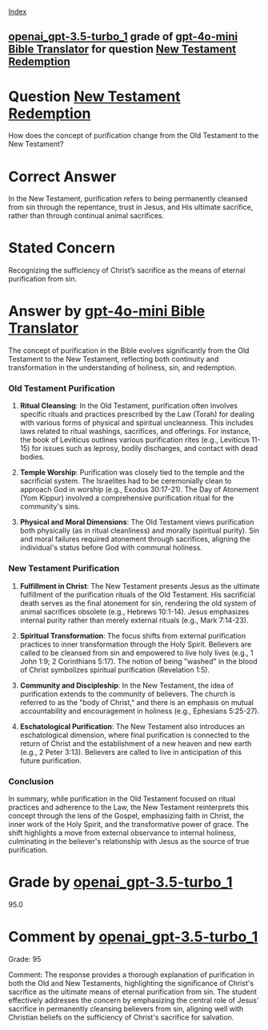 
[Index](../../../../index.md)
## [openai_gpt-3.5-turbo_1](../../../grading_models/openai_gpt-3.5-turbo_1.md) grade of [gpt-4o-mini Bible Translator](../../../answering_models/gpt-4o-mini_Bible_Translator.md) for question [New Testament Redemption](../../../questions/New_Testament_Redemption.md)

# Question [New Testament Redemption](../../../questions/New_Testament_Redemption.md)
How does the concept of purification change from the Old Testament to the New Testament?

# Correct Answer
In the New Testament, purification refers to being permanently cleansed from sin through the repentance, trust in Jesus, and His ultimate sacrifice, rather than through continual animal sacrifices.

# Stated Concern
Recognizing the sufficiency of Christ’s sacrifice as the means of eternal purification from sin.

# Answer by [gpt-4o-mini Bible Translator](../../../answering_models/gpt-4o-mini_Bible_Translator.md)
The concept of purification in the Bible evolves significantly from the Old Testament to the New Testament, reflecting both continuity and transformation in the understanding of holiness, sin, and redemption.

### Old Testament Purification

1. **Ritual Cleansing**: In the Old Testament, purification often involves specific rituals and practices prescribed by the Law (Torah) for dealing with various forms of physical and spiritual uncleanness. This includes laws related to ritual washings, sacrifices, and offerings. For instance, the book of Leviticus outlines various purification rites (e.g., Leviticus 11-15) for issues such as leprosy, bodily discharges, and contact with dead bodies.

2. **Temple Worship**: Purification was closely tied to the temple and the sacrificial system. The Israelites had to be ceremonially clean to approach God in worship (e.g., Exodus 30:17-21). The Day of Atonement (Yom Kippur) involved a comprehensive purification ritual for the community's sins.

3. **Physical and Moral Dimensions**: The Old Testament views purification both physically (as in ritual cleanliness) and morally (spiritual purity). Sin and moral failures required atonement through sacrifices, aligning the individual's status before God with communal holiness.

### New Testament Purification

1. **Fulfillment in Christ**: The New Testament presents Jesus as the ultimate fulfillment of the purification rituals of the Old Testament. His sacrificial death serves as the final atonement for sin, rendering the old system of animal sacrifices obsolete (e.g., Hebrews 10:1-14). Jesus emphasizes internal purity rather than merely external rituals (e.g., Mark 7:14-23).

2. **Spiritual Transformation**: The focus shifts from external purification practices to inner transformation through the Holy Spirit. Believers are called to be cleansed from sin and empowered to live holy lives (e.g., 1 John 1:9; 2 Corinthians 5:17). The notion of being "washed" in the blood of Christ symbolizes spiritual purification (Revelation 1:5).

3. **Community and Discipleship**: In the New Testament, the idea of purification extends to the community of believers. The church is referred to as the "body of Christ," and there is an emphasis on mutual accountability and encouragement in holiness (e.g., Ephesians 5:25-27).

4. **Eschatological Purification**: The New Testament also introduces an eschatological dimension, where final purification is connected to the return of Christ and the establishment of a new heaven and new earth (e.g., 2 Peter 3:13). Believers are called to live in anticipation of this future purification.

### Conclusion

In summary, while purification in the Old Testament focused on ritual practices and adherence to the Law, the New Testament reinterprets this concept through the lens of the Gospel, emphasizing faith in Christ, the inner work of the Holy Spirit, and the transformative power of grace. The shift highlights a move from external observance to internal holiness, culminating in the believer's relationship with Jesus as the source of true purification.

# Grade by [openai_gpt-3.5-turbo_1](../../../grading_models/openai_gpt-3.5-turbo_1.md)
95.0

# Comment by [openai_gpt-3.5-turbo_1](../../../grading_models/openai_gpt-3.5-turbo_1.md)
Grade: 95

Comment: The response provides a thorough explanation of purification in both the Old and New Testaments, highlighting the significance of Christ's sacrifice as the ultimate means of eternal purification from sin. The student effectively addresses the concern by emphasizing the central role of Jesus' sacrifice in permanently cleansing believers from sin, aligning well with Christian beliefs on the sufficiency of Christ's sacrifice for salvation.
